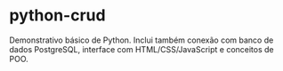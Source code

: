 # python-crud
Demonstrativo básico de Python.
Inclui também conexão com banco de dados PostgreSQL, interface com HTML/CSS/JavaScript e conceitos de POO.
